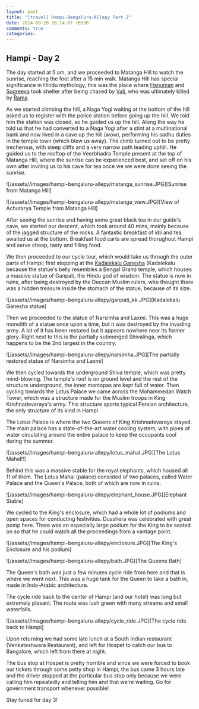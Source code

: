 ```yaml
---
layout: post
title: "[travel] Hampi-Bengaluru-Allepy Part 2"
date: 2014-09-28 16:14:07 +0530
comments: true
categories:
---
```


## Hampi - Day 2

The day started at 5 am, and we proceeded to Matanga Hill to watch the sunrise, reaching the foot after a 15 min walk. Matanga Hill has special significance in Hindu mythology, this was the place where [Hanuman](http://en.wikipedia.org/wiki/Hanuman) and [Sugreeva](http://en.wikipedia.org/wiki/Sugriva) took shelter after being chased by [Vali](http://en.wikipedia.org/wiki/Vali_(Ramayana)), who was ultimately killed by [Rama](http://en.wikipedia.org/wiki/Rama).

As we started climbing the hill, a Naga Yogi waiting at the bottom of the hill asked us to register with the police station before going up the hill. We told him the station was closed, so he guided us up the hill. Along the way he told us that he had converted to a Naga Yogi after a stint at a multinational bank and now lived in a cave up the hill (wow), performing his sadhu duties in the temple town (which blew us away). The climb turned out to be pretty trecherous, with steep cliffs and a very narrow path leading uphill. He guided us to the rooftop of the Veerbhadra Temple present at the top of Matanga Hill, where the sunrise can be experienced best, and set off on his own after inviting us to his cave for tea once we we were done seeing the sunrise.

![/assets//images/hampi-bengaluru-allepy/matanga_sunrise.JPG][Sunrise from Matanga Hill]

![/assets//images/hampi-bengaluru-allepy/matanga_view.JPG][View of Achutarya Temple from Matanga Hill]

After seeing the sunrise and having some great black tea in our guide's cave, we started our descent, which took around 40 mins, mainly because of the jagged structure of the rocks. A fantastic breakfast of idli and tea awaited us at the bottom. Breakfast food carts are spread thorughout Hampi and serve cheap, tasty and filling food.

We then proceeded to our cycle tour, which would take us through the outer parts of Hampi; first stopping at the [Kadalekalu Ganesha](http://hampi.in/kadalekalu-ganesha) (Kadalekalu because the statue's belly resembles a Bengal Gram) temple, which houses a massive statue of Ganpati, the Hindu god of wisdom. The statue is now in ruins, after being destroyed by the Deccan Muslim rulers, who thought there was a hidden treasure inside the stomach of the statue, because of its size.

![/assets//images/hampi-bengaluru-allepy/ganpati_kk.JPG][Kadalekalu Ganesha statue]

Then we proceeded to the statue of Narsimha and Laxmi. This was a huge monolith of a statue once upon a time, but it was destroyed by the invading army. A lot of it has been restored but it appears nowhere near its former glory. Right next to this is the partially submerged Shivalinga, which happens to be the 2nd largest in the country.

![/assets//images/hampi-bengaluru-allepy/narsimha.JPG][The partially restored statue of Narsimha and Laxmi]

We then cycled towards the underground Shiva temple, which was pretty mind-blowing. The temple's roof is on ground level and the rest of the structure underground, the inner mantapas are kept full of water. Then cycling towards the Lotus Palace we came across the Mohammedan Watch Tower, which was a structure made for the Muslim troops in King Krishnadevaraya's army. This structure sports typical Persian architecture, the only structure of its kind in Hampi.

The Lotus Palace is where the two Queens of King Krishnadevaraya stayed. The main palace has a state-of-the-art water cooling system, with pipes of water circulating around the entire palace to keep the occupants cool during the summer. 

![/assets//images/hampi-bengaluru-allepy/lotus_mahal.JPG][The Lotus Mahal!!]

Behind this was a massive stable for the royal elephants, which housed all 11 of them. The Lotus Mahal (palace) consisted of two palaces, called Water Palace and the Queen's Palace, both of which are now in ruins.

![/assets//images/hampi-bengaluru-allepy/elephant_house.JPG][Elephant Stable]

We cycled to the King's enclosure, which had a whole lot of podiums and open spaces for conducting festivities. Dusshera was celebrated with great pomp here. There was an especially large podium for the King to be seated on so that he could watch all the proceedings from a vantage point.

![/assets//images/hampi-bengaluru-allepy/enclosure.JPG][The King's Enclosure and his podium]

![/assets//images/hampi-bengaluru-allepy/bath.JPG][The Queens Bath]


The Queen's bath was just a few minutes cycle ride from here and that is where we went next. This was a huge tank for the Queen to take a bath in, made in Indo-Arabic architecture. 

The cycle ride back to the center of Hampi (and our hotel) was long but extremely plesant. The route was lush green with many streams and small waterfalls.

![/assets//images/hampi-bengaluru-allepy/cycle_ride.JPG][The cycle ride back to Hampi]

Upon returning we had some late lunch at a South Indian restaurant (Venkateshwara Restaurant), and left for Hospet to catch our bus to Bangalore, which left from there at night.

The bus stop at Hospet is pretty horrible and since we were forced to book our tickets through some petty shop in Hampi, the bus came 3 hours late and the driver stopped at the particular bus stop only because we were calling him repeatedly and telling him and that we're waiting. Go for government transport whenever possible!

Stay tuned for day 3!






